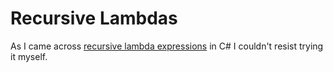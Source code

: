 Recursive Lambdas
====================

As I came across [recursive lambda expressions][1] in C# I couldn't resist trying it myself.

[1]: http://blogs.msdn.com/b/madst/archive/2007/05/11/recursive-lambda-expressions.aspx